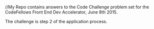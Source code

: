 //My  Repo contains answers to the Code Challenge problem set for the CodeFellows Front End Dev Accelerator, June 8th 2015.

The challenge is step 2 of the application process.
